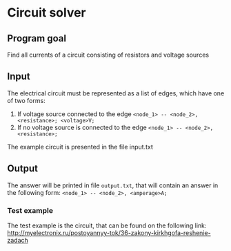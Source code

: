 # Circuit solver

## Program goal

Find all currents of a circuit consisting of resistors and voltage sources

  
## Input
  The electrical circuit must be represented as a list of edges, which have one of two forms:
  1) If voltage source connected to the edge
  `<node_1> -- <node_2>, <resistance>; <voltage>V;`
  2) If no voltage source is connected to the edge
  `<node_1> -- <node_2>, <resistance>;`
    
  The example circuit is presented in the file input.txt
  
  
## Output
The answer will be printed in file `output.txt`, that will contain an answer in the following form:
`<node_1> -- <node_2>, <amperage>A;`


### Test example
The test example is the circuit, that can be found on the following link: http://myelectronix.ru/postoyannyy-tok/36-zakony-kirkhgofa-reshenie-zadach

